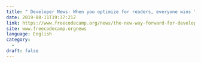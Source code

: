 ```yaml
---
title: " Developer News: When you optimize for readers, everyone wins "
date: 2019-08-11T19:37:21Z
link: https://www.freecodecamp.org/news/the-new-way-forward-for-developer-news/?utm_medium=RSS&utm_source=news.12bit.vn
site: www.freecodecamp.orgnews
language: English
category:
  -   
draft: false
---
```

